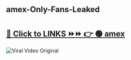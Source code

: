 
 ## amex-Only-Fans-Leaked

# <h2><a href="https://clipsfans.com/amex&ref=git">🔗 Click to LINKS ⏩⏩ 👉 🟢 amex </a></h2>

<a href="https://clipsfans.com/amex&ref=git" rel="nofollow" data-target="animated-image.originalLink"><img src="https://i.ibb.co.com/xMMVF88/686577567.gif" alt="Viral Video Original" style="max-width: 100%; display: inline-block;" data-target="animated-image.originalImage"></a>
